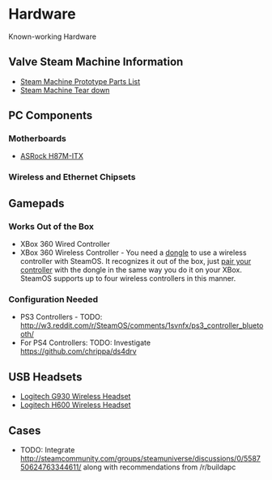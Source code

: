 # Hardware
Known-working Hardware

## Valve Steam Machine Information

- [Steam Machine Prototype Parts List](http://www.reddit.com/r/Steam/comments/1shthm/steam_machine_prototype_parts_list/)
- [Steam Machine Tear down](http://www.ifixit.com/Teardown/Steam+Machine+Teardown/20473)

## PC Components

### Motherboards

- [ASRock H87M-ITX](http://www.newegg.com/Product/Product.aspx?Item=N82E16813157386)

### Wireless and Ethernet Chipsets

## Gamepads

### Works Out of the Box

- XBox 360 Wired Controller
- XBox 360 Wireless Controller - You need a [dongle](http://www.amazon.com/Xbox-360-Wireless-Gaming-Receiver-Windows/dp/B000HZFCT2) to use a wireless controller with SteamOS. It recognizes it out of the box, just [pair your controller](https://support.xbox.com/en-ZA/xbox-360/accessories/connecting-game-controllers) with the dongle in the same way you do it on your XBox. SteamOS supports up to four wireless controllers in this manner.

### Configuration Needed

- PS3 Controllers - TODO: http://w3.reddit.com/r/SteamOS/comments/1svnfx/ps3_controller_bluetooth/
- For PS4 Controllers: TODO: Investigate https://github.com/chrippa/ds4drv

## USB Headsets

- [Logitech G930 Wireless Headset](http://steamcommunity.com/groups/steamuniverse/discussions/1/558749824650574913/)
- [Logitech H600 Wireless Headset](http://steamcommunity.com/groups/steamuniverse/discussions/1/558749824650574913/)

## Cases 

- TODO: Integrate http://steamcommunity.com/groups/steamuniverse/discussions/0/558750624763344611/ along with recommendations from /r/buildapc